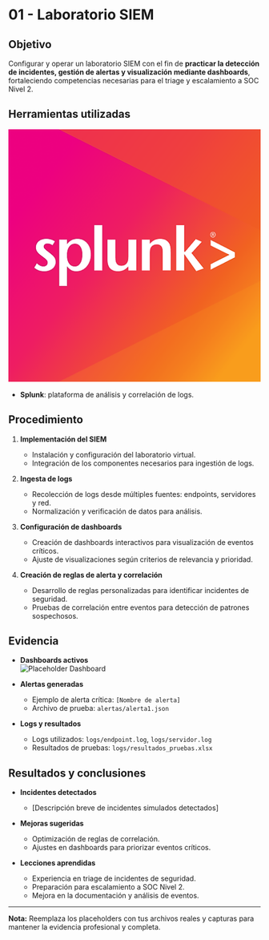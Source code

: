 # 01 - Laboratorio SIEM

## Objetivo
Configurar y operar un laboratorio SIEM con el fin de **practicar la detección de incidentes, gestión de alertas y visualización mediante dashboards**, fortaleciendo competencias necesarias para el triage y escalamiento a SOC Nivel 2.

## Herramientas utilizadas

![splunk](https://github.com/david-garcia-sec/SOC-Portfolio---David-Garcia/blob/main/Proyectos/01-Laboratorio-SIEM/assets/splunk.png?raw=true)

- **Splunk**: plataforma de análisis y correlación de logs.
<!-- **Sysmon / Suricata / ELK**: [Agregar otras herramientas utilizadas]. -->

## Procedimiento

1. **Implementación del SIEM**
   - Instalación y configuración del laboratorio virtual.
   - Integración de los componentes necesarios para ingestión de logs.

2. **Ingesta de logs**
   - Recolección de logs desde múltiples fuentes: endpoints, servidores y red.
   - Normalización y verificación de datos para análisis.

3. **Configuración de dashboards**
   - Creación de dashboards interactivos para visualización de eventos críticos.
   - Ajuste de visualizaciones según criterios de relevancia y prioridad.

4. **Creación de reglas de alerta y correlación**
   - Desarrollo de reglas personalizadas para identificar incidentes de seguridad.
   - Pruebas de correlación entre eventos para detección de patrones sospechosos.

## Evidencia

- **Dashboards activos**  
  ![Placeholder Dashboard](ruta/a/captura_dashboard.png)

- **Alertas generadas**  
  - Ejemplo de alerta crítica: `[Nombre de alerta]`  
  - Archivo de prueba: `alertas/alerta1.json`  

- **Logs y resultados**  
  - Logs utilizados: `logs/endpoint.log`, `logs/servidor.log`  
  - Resultados de pruebas: `logs/resultados_pruebas.xlsx`

## Resultados y conclusiones

- **Incidentes detectados**
  - [Descripción breve de incidentes simulados detectados]

- **Mejoras sugeridas**
  - Optimización de reglas de correlación.
  - Ajustes en dashboards para priorizar eventos críticos.

- **Lecciones aprendidas**
  - Experiencia en triage de incidentes de seguridad.
  - Preparación para escalamiento a SOC Nivel 2.
  - Mejora en la documentación y análisis de eventos.

---

**Nota:** Reemplaza los placeholders con tus archivos reales y capturas para mantener la evidencia profesional y completa.

